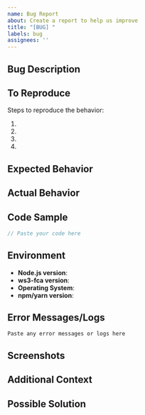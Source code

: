 ```yaml
---
name: Bug Report
about: Create a report to help us improve
title: "[BUG] "
labels: bug
assignees: ''
---
```


## Bug Description

<!-- A clear and concise description of what the bug is -->

## To Reproduce

Steps to reproduce the behavior:

1. 
2. 
3. 
4. 

## Expected Behavior

<!-- A clear and concise description of what you expected to happen -->

## Actual Behavior

<!-- What actually happened -->

## Code Sample

```javascript
// Paste your code here
```

## Environment

- **Node.js version**: <!-- e.g., 22.0.0 -->
- **ws3-fca version**: <!-- e.g., 3.5.2 -->
- **Operating System**: <!-- e.g., Windows 11, Ubuntu 22.04, macOS 13 -->
- **npm/yarn version**: <!-- e.g., npm 10.0.0 -->

## Error Messages/Logs

```
Paste any error messages or logs here
```

## Screenshots

<!-- If applicable, add screenshots to help explain your problem -->

## Additional Context

<!-- Add any other context about the problem here -->

## Possible Solution

<!-- If you have suggestions on how to fix the bug -->

